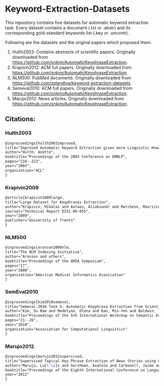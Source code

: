 # Keyword-Extraction-Datasets

This repository contains five datasets for automatic keyword extraction task. Every dataset contains a document (.txt or .abstr) and its corresponding gold-standard keywords list (.key or .uncontr).

Following are the datasets and the original papers which proposed them.

1. Hulth2003: Contains abstracts of scientific papers. Originally downloaded from https://github.com/snkim/AutomaticKeyphraseExtraction.
2. Krapivin2012: ACM full papers. Originally downloaded from https://github.com/snkim/AutomaticKeyphraseExtraction.
3. NLM500: PubMed documents. Originally downloaded from https://github.com/zelandiya/keyword-extraction-datasets.
4. Semeval2010: ACM full papers. Originally downloaded from https://github.com/snkim/AutomaticKeyphraseExtraction.
5. Marujo2012: News articles. Originally downloaded from https://github.com/snkim/AutomaticKeyphraseExtraction.

## Citations:

### Hulth2003
```tex
@inproceedings{hulth2003improved,
title="Improved Automatic Keyword Extraction given more Linguistic Knowledge",
author="Hulth, Anette",
booktitle="Proceedings of the 2003 Conference on EMNLP",
pages="216--223",
year="2003",
organization="ACL"
}
```

### Krapivin2009
```tex 
@article{krapivin2009large,
title="Large Dataset for Keyphrases Extraction",
author="Krapivin, Mikalai and Autaeu, Aliaksandr and Marchese, Maurizio",
journal="Technical Report DISI-09-055",
year="2009",
publisher="University of Trento"
}
```

### NLM500
```tex 
@inproceedings{aronson2000nlm,
title="The NLM Indexing Initiative",
author="Aronson and others",
booktitle="Proceedings of the AMIA Symposium",
pages="17",
year="2000",
organization="American Medical Informatics Association"
}
```

### SemEval2010
```tex
@inproceedings{kim2010semeval,
title="Semeval-2010 Task 5: Automatic Keyphrase Extraction from Scientific Articles",
author="Kim, Su Nam and Medelyan, Olena and Kan, Min-Yen and Baldwin, Timothy",
booktitle="Proceedings of the 5th International Workshop on Semantic Evaluation",
pages="21--26",
year="2010",
organization="Association for Computational Linguistics"
}
```

### Marujo2012
```tex
@inproceedings{marujo2012supervised,
title="Supervised Topical Key Phrase Extraction of News Stories using Crowdsourcing, Light Filtering and Co-reference Normalization",
author="Marujo, Lu{\'\i}s and Gershman, Anatole and Carbonell, Jaime and Frederking, Robert and Neto, Joa{\`I}ƒo P",
booktitle="Proceedings of the Eighth International Conference on Language Resources and Evaluation (LREC-2012)",
year="2012"
}
```
